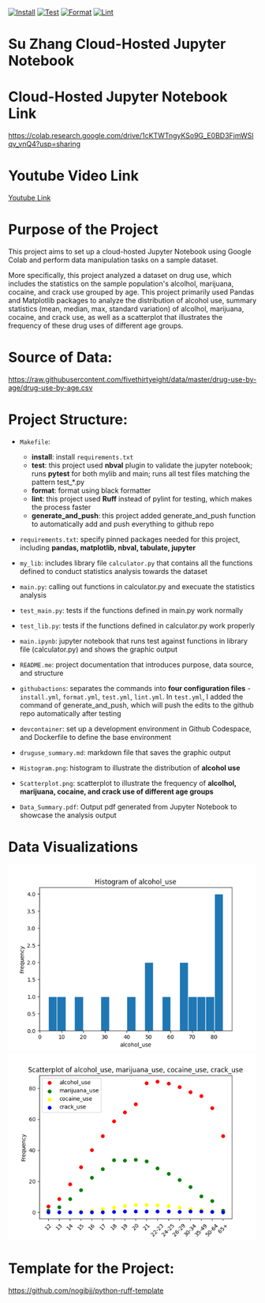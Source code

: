 [![Install](https://github.com/nogibjj/Su_Zhang_Cloud_Hosted_Notebook/actions/workflows/install.yml/badge.svg)](https://github.com/nogibjj/Su_Zhang_Cloud_Hosted_Notebook/actions/workflows/install.yml)
[![Test](https://github.com/nogibjj/Su_Zhang_Cloud_Hosted_Notebook/actions/workflows/test.yml/badge.svg)](https://github.com/nogibjj/Su_Zhang_Cloud_Hosted_Notebook/actions/workflows/test.yml)
[![Format](https://github.com/nogibjj/Su_Zhang_Cloud_Hosted_Notebook/actions/workflows/format.yml/badge.svg)](https://github.com/nogibjj/Su_Zhang_Cloud_Hosted_Notebook/actions/workflows/format.yml)
[![Lint](https://github.com/nogibjj/Su_Zhang_Cloud_Hosted_Notebook/actions/workflows/lint.yml/badge.svg)](https://github.com/nogibjj/Su_Zhang_Cloud_Hosted_Notebook/actions/workflows/lint.yml)


# Su Zhang Cloud-Hosted Jupyter Notebook 

# Cloud-Hosted Jupyter Notebook Link
https://colab.research.google.com/drive/1cKTWTngyKSo9G_E0BD3FjmWSlqv_vnQ4?usp=sharing

# Youtube Video Link
[Youtube Link](https://youtu.be/0_GzGDGC9pw)

# Purpose of the Project

This project aims to set up a cloud-hosted Jupyter Notebook using Google Colab and perform data manipulation tasks on a sample dataset. 

More specifically, this project analyzed a dataset on drug use, which includes the statistics on the sample population's alcolhol, marijuana, cocaine, and crack use grouped by age. This project primarily used Pandas and Matplotlib packages to analyze the distribution of alcohol use, summary statistics (mean, median, max, standard variation) of alcolhol, marijuana, cocaine, and crack use, as well as a scatterplot that illustrates the frequency of these drug uses of different age groups.

# Source of Data:

https://raw.githubusercontent.com/fivethirtyeight/data/master/drug-use-by-age/drug-use-by-age.csv

# Project Structure:

* `Makefile`: 
    - **install**: install `requirements.txt`
    - **test**: this project used **nbval** plugin to validate the jupyter notebook; runs **pytest** for both mylib and main; runs all test files matching the pattern test_*.py
    - **format**: format using black formatter
    - **lint**: this project used **Ruff** instead of pylint for testing, which makes the process faster
    - **generate_and_push**: this project added generate_and_push function to automatically add and push everything to github repo

* `requirements.txt`: specify pinned packages needed for this project, including **pandas, matplotlib, nbval, tabulate, jupyter**

* `my_lib`: includes library file `calculator.py` that contains all the functions defined to conduct statistics analysis towards the dataset

* `main.py`: calling out functions in calculator.py and execuate the statistics analysis 

* `test_main.py`: tests if the functions defined in main.py work normally

* `test_lib.py`: tests if the functions defined in calculator.py work properly

* `main.ipynb`: jupyter notebook that runs test against functions in library file (calculator.py) and shows the graphic output 

* `README.me`: project documentation that introduces purpose, data source, and structure

* `githubactions`: separates the commands into **four configuration files** - `install.yml`, `format.yml`, `test.yml`, `lint.yml`. In `test.yml`, I added the command of generate_and_push, which will push the edits to the github repo automatically after testing

* `devcontainer`: set up a development environment in Github Codespace, and Dockerfile to define the base environment

* `druguse_summary.md`: markdown file that saves the graphic output

* `Histogram.png`: histogram to illustrate the distribution of **alcohol use**

* `Scatterplot.png`: scatterplot to illustrate the frequency of **alcolhol, marijuana, cocaine, and crack use of different age groups**

* `Data_Summary.pdf`: Output pdf generated from Jupyter Notebook to showcase the analysis output

# Data Visualizations

![Histogram](Histogram.png)
![Scatterplot](Scatterplot.png)

# Template for the Project:
https://github.com/nogibjj/python-ruff-template
